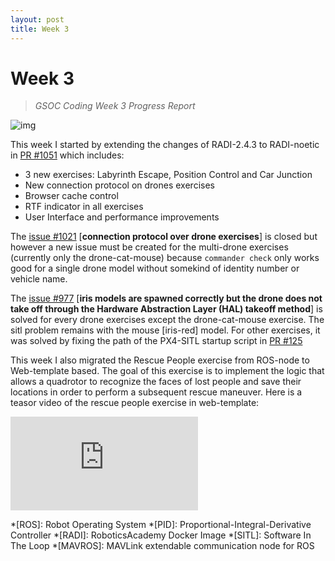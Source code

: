 ```yaml
---
layout: post
title: Week 3
---
```


# Week 3
> *GSOC Coding Week 3 Progress Report*


![img](/gsoc2025-Shu_Xiao/assets/img/blogs/rescue_people.jpg)

This week I started by extending the changes of RADI-2.4.3 to RADI-noetic in [PR #1051](https://github.com/JdeRobot/RoboticsAcademy/pull/1051) which includes:
- 3 new exercises: Labyrinth Escape, Position Control and Car Junction
- New connection protocol on drones exercises
- Browser cache control
- RTF indicator in all exercises
- User Interface and performance improvements

The [issue #1021](https://github.com/JdeRobot/RoboticsAcademy/issues/1021) [**connection protocol over drone exercises**] is closed but however a new issue must be created for the multi-drone exercises (currently only the drone-cat-mouse) because `commander check` only works good for a single drone model without somekind of identity number or vehicle name.

The [issue #977](https://github.com/JdeRobot/RoboticsAcademy/issues/977) [**iris models are spawned correctly but the drone does not take off through the Hardware Abstraction Layer (HAL) takeoff method**] is solved for every drone exercises except the drone-cat-mouse exercise. The sitl problem remains with the mouse [iris-red] model. For other exercises, it was solved by fixing the path of the PX4-SITL startup  script in [PR #125](https://github.com/JdeRobot/drones/pull/125)

This week I also migrated the Rescue People exercise from ROS-node to Web-template based. The goal of this exercise is to implement the logic that allows a quadrotor to recognize the faces of lost people and save their locations in order to perform a subsequent rescue maneuver. Here is a teasor video of the rescue people exercise in web-template:

<div class="video_container">
<iframe src="https://youtube.com/embed/rgocKQzinjQ?mute=1" title="YouTube video player" frameborder="0" allow="accelerometer; autoplay; clipboard-write; encrypted-media; gyroscope; picture-in-picture" allowfullscreen class="video"></iframe>
</div>


*[ROS]: Robot Operating System
*[PID]: Proportional-Integral-Derivative Controller
*[RADI]: RoboticsAcademy Docker Image
*[SITL]: Software In The Loop
*[MAVROS]: MAVLink extendable communication node for ROS
